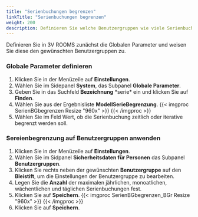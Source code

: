 ```yaml
---
title: "Serienbuchungen begrenzen"
linkTitle: "Serienbuchungen begrenzen"
weight: 200
description: Definieren Sie welche Benutzergruppen wie viele Serienbuchungen vornehmen darf.
---
```

Definieren Sie in 3V ROOMS zunächst die Globalen Parameter und weisen Sie diese den gewünschten Benutzergruppen zu.

### Globale Parameter definieren

1. Klicken Sie in der Menüzeile auf **Einstellungen**.
2. Wählen Sie im Sidepanel **System**, das Subpanel **Globale Parameter**.
3. Geben Sie in das Suchfeld **Bezeichnung** \*serie\* ein und klicken Sie auf **Finden**.
4. Wählen Sie aus der Ergebnisliste **ModellSerieBegrenzung**.
    {{< imgproc SerienBGbegrenzen Resize "960x" >}} {{< /imgproc >}}
5. Wählen Sie im Feld Wert, ob die Serienbuchung zeitlich oder iterative begrenzt werden soll.

### Sereienbegrenzung auf Benutzergruppen anwenden

1. Klicken Sie in der Menüzeile auf **Einstellungen**.
2. Wählen Sie im Sidpanel **Sicherheitsdaten für Personen** das Subpanel **Benutzergruppen**.
3. Klicken Sie rechts neben der gewünschten **Benutzergruppe** auf den **Bleistift**, um die Einstellungen der Benutzergruppe zu bearbeiten.
4. Legen Sie die **Anzahl** der maximalen jährlichen, monoatlichen, wächentlichen und täglichen Serienbuchungen fest.
5. Klicken Sie auf **Speichern**.
    {{< imgproc SerienBGbegrenzen_BGr Resize "960x" >}} {{< /imgproc >}}
6. Klicken Sie auf **Speichern**.

